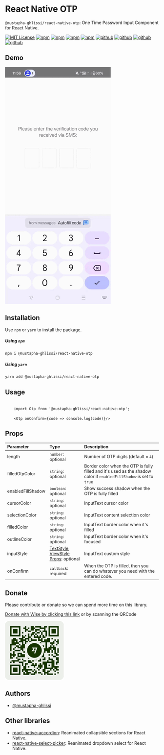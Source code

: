 
# React Native OTP
`@mustapha-ghlissi/react-native-otp`: One Time Password Input Component for React Native.

[![MIT License](https://img.shields.io/badge/License-MIT-green.svg)](https://choosealicense.com/licenses/mit/)
[![npm](https://img.shields.io/npm/v/@mustapha-ghlissi/react-native-otp.svg)](https://www.npmjs.com/package/@mustapha-ghlissi/react-native-otp)
[![npm](https://img.shields.io/npm/unpacked-size/react-native-picker-select)](https://www.npmjs.com/package/@mustapha-ghlissi/react-native-otp)
[![npm](https://img.shields.io/npms-io/maintenance-score/react-native-otp)](https://www.npmjs.com/package/@mustapha-ghlissi/react-native-otp)
[![npm](https://img.shields.io/npm/dm/@mustapha-ghlissi/react-native-otp.svg)](https://www.npmjs.com/package/@mustapha-ghlissi/react-native-otp)
[![github](https://img.shields.io/github/v/release/mustapha-ghlissi/react-native-otp)](https://www.npmjs.com/package/@mustapha-ghlissi/react-native-otp)
[![github](https://img.shields.io/github/actions/workflow/status/mustapha-ghlissi/react-native-otp/release.yml)](https://www.npmjs.com/package/@mustapha-ghlissi/react-native-otp)
[![github](https://img.shields.io/github/contributors/mustapha-ghlissi/react-native-otp)](https://www.npmjs.com/package/@mustapha-ghlissi/react-native-otp)
[![github](https://img.shields.io/github/release-date/mustapha-ghlissi/react-native-otp)](https://www.npmjs.com/package/@mustapha-ghlissi/react-native-otp)

## Demo
![App Screenshot](./demo/demo.gif)

## Installation
Use `npm` or `yarn` to install the package.

##### Using `npm`
```bash
npm i @mustapha-ghlissi/react-native-otp
```

##### Using `yarn`
```bash
yarn add @mustapha-ghlissi/react-native-otp
```

## Usage
``` tsx

    import Otp from '@mustapha-ghlissi/react-native-otp';

    <Otp onConfirm={code => console.log(code)}/>

``` 

## Props

| Parameter | Type     | Description                |
| :-------- | :------- | :------------------------- |
| length | `number`: optional | Number of OTP digits (default = `4`) |
| filledOtpColor | `string`: optional | Border color when the OTP is fully filled and it's used as the shadow color  if `enabledFillShadow` is set to `true` |
| enabledFillShadow | `boolean`: optional | Show success shadow when the OTP is fully filled |
| cursorColor | `string`: optional | InputText cursor color |
| selectionColor | `string`: optional | InputText content selection color |
| filledColor | `string`: optional | InputText border color when it's filled |
| outlineColor | `string`: optional | InputText border color when it's focused |
| inputStyle | [TextStyle](https://reactnative.dev/docs/text-style-props), [ViewStyle Props](https://reactnative.dev/docs/view-style-props): optional | InputText custom style |
| onConfirm | `callback`: required | When the OTP is filled, then you can do whatever you need with the entered code. |


## Donate
<p>Please contribute or donate so we can spend more time on this library.</p>

[Donate with Wise by clicking this link](https://wise.com/pay/me/mustaphag6) or by scanning the QRCode
<br />

![Wise](./donate/wise.png)

## Authors
- [@mustapha-ghlissi](https://www.linkedin.com/in/mustapha-ghlissi)

## Other libraries
- [react-native-accordion](https://github.com/mustapha-ghlissi/react-native-accordion): Reanimated collapsible sections for React Native.
- [react-native-select-picker](https://github.com/mustapha-ghlissi/react-native-select-picker): Reanimated dropdown select for React Native.

